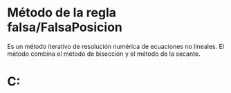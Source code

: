 # **Método de la regla falsa/FalsaPosicion**

Es un método iterativo de resolución numérica de ecuaciones no lineales. El método combina el método de bisección y el método de la secante.

# **C:**